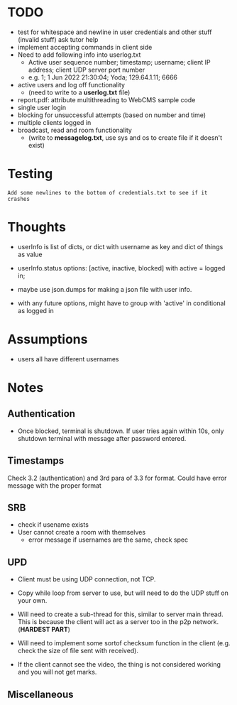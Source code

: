 
# TODO
- test for whitespace and newline in user credentials and other stuff (invalid stuff) ask tutor help
- implement accepting commands in client side
- Need to add following info into userlog.txt
    - Active user sequence number; timestamp; username; client IP address;
    client UDP server port number
    - e.g. 1; 1 Jun 2022 21:30:04; Yoda; 129.64.1.11; 6666
- active users and log off functionality
    - (need to write to a **userlog.txt** file)
- report.pdf: attribute multithreading to WebCMS sample code
- single user login
- blocking for unsuccessful attempts (based on number and time)
- multiple clients logged in
- broadcast, read and room functionality
    - (write to **messagelog.txt**, use sys and os to create file if it doesn't exist)


# Testing
    Add some newlines to the bottom of credentials.txt to see if it crashes

# Thoughts
- userInfo is list of dicts, or dict with username as key and dict of things as value

- userInfo.status options: [active, inactive, blocked] with active = logged in;

- maybe use json.dumps for making a json file with user info.

- with any future options, might have to group with 'active' in conditional as logged in

# Assumptions

- users all have different usernames

# Notes

## Authentication

- Once blocked, terminal is shutdown. If user tries again within 10s, only shutdown terminal with message after password entered.

## Timestamps

Check 3.2 (authentication) and 3rd para of 3.3 for format. Could have error message with the proper format

## SRB

- check if usename exists
- User cannot create a room with themselves
    - error message if usernames are the same, check spec

## UPD

- Client must be using UDP connection, not TCP.

- Copy while loop from server to use, but will need to do the UDP stuff on your own.

- Will need to create a sub-thread for this, similar to server main thread. This is because the client will act as a server too in the p2p network. (**HARDEST PART**)

- Will need to implement some sortof checksum function in the client (e.g. check the size of file sent with received).

- If the client cannot see the video, the thing is not considered working and you will not get marks.

## Miscellaneous